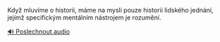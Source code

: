 
Když mluvíme o historii, máme na mysli pouze historii lidského jednání, jejímž specifickým mentálním nástrojem je rozumění.

[🔊 Poslechnout audio](/data/7-paragraphs/audio/chapter_22/para_006-Kdy-mluvme-o-historii-mme-na-mysli-pouze-histo.mp3)
